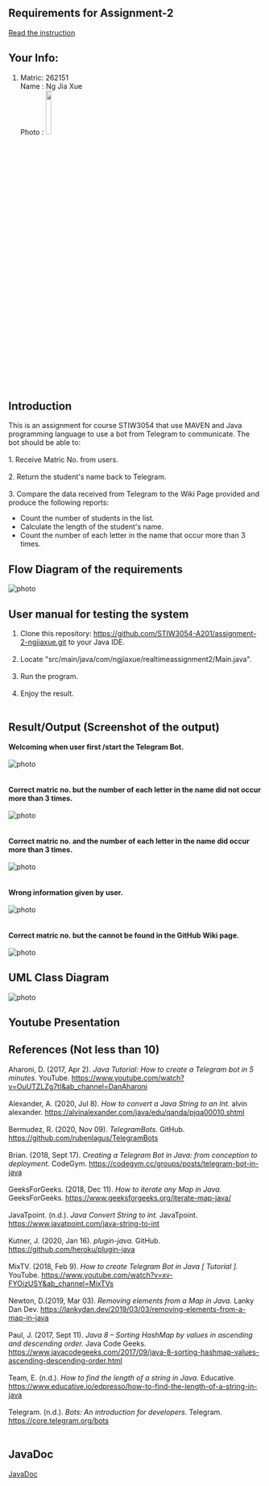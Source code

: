## Requirements for Assignment-2
[Read the instruction](https://github.com/STIW3054-A201/Assignments_and_Project/blob/main/Assignment-2.md)

## Your Info:
1. Matric: 262151<br/>
   Name  : Ng Jia Xue<br/>
   Photo : <img src="https://github.com/STIW3054-A201/assignment-1-ngjiaxue/blob/master/images/Profile.jpg" width="15%" height = "15%">

## Introduction
This is an assignment for course STIW3054 that use MAVEN and Java programming language to use a bot from Telegram to communicate. The bot should be able to:<br/>
   <br/>1. Receive Matric No. from users.<br/>
   <br/>2. Return the student's name back to Telegram.<br/>
   <br/>3. Compare the data received from Telegram to the Wiki Page provided and produce the following reports:
   <ul>
      <li>Count the number of students in the list.</li>
      <li>Calculate the length of the student's name.</li>
      <li>Count the number of each letter in the name that occur more than 3 times.</li>
   </ul>
   
## Flow Diagram of the requirements
![photo](https://github.com/STIW3054-A201/assignment-2-ngjiaxue/blob/master/images/Flow_Diagram.png)

## User manual for testing the system
1. Clone this repository: https://github.com/STIW3054-A201/assignment-2-ngjiaxue.git to your Java IDE.<br/><br/>
2. Locate "src/main/java/com/ngjiaxue/realtimeassignment2/Main.java".<br/><br/>
3. Run the program.<br/><br/>
4. Enjoy the result.<br/><br/>

## Result/Output (Screenshot of the output)
<b>Welcoming when user first /start the Telegram Bot.</b><br/><br/>
![photo](https://github.com/STIW3054-A201/assignment-2-ngjiaxue/blob/master/images/Result_1.png)
<br/><br/><br/><b>Correct matric no. but the number of each letter in the name did not occur more than 3 times.</b><br/><br/>
![photo](https://github.com/STIW3054-A201/assignment-2-ngjiaxue/blob/master/images/Result_2.png)
<br/><br/><br/><b>Correct matric no. and the number of each letter in the name did occur more than 3 times.</b><br/><br/>
![photo](https://github.com/STIW3054-A201/assignment-2-ngjiaxue/blob/master/images/Result_3.png)
<br/><br/><br/><b>Wrong information given by user.</b><br/><br/>
![photo](https://github.com/STIW3054-A201/assignment-2-ngjiaxue/blob/master/images/Result_4.png)
<br/><br/><br/><b>Correct matric no. but the cannot be found in the GitHub Wiki page.</b><br/><br/>
![photo](https://github.com/STIW3054-A201/assignment-2-ngjiaxue/blob/master/images/Result_5.png)

## UML Class Diagram
![photo](https://github.com/STIW3054-A201/assignment-2-ngjiaxue/blob/master/images/UML_Class_Diagram.png)

## Youtube Presentation

## References (Not less than 10)
Aharoni, D. (2017, Apr 2). <i>Java Tutorial: How to create a Telegram bot in 5 minutes.</i> YouTube. https://www.youtube.com/watch?v=OuUTZLZg7tI&ab_channel=DanAharoni<br/><br/>
Alexander, A. (2020, Jul 8). <i>How to convert a Java String to an Int.</i> alvin alexander. https://alvinalexander.com/java/edu/qanda/pjqa00010.shtml<br/><br/>
Bermudez, R. (2020, Nov 09). <i>TelegramBots.</i> GitHub. https://github.com/rubenlagus/TelegramBots<br/><br/>
Brian. (2018, Sept 17). <i>Creating a Telegram Bot in Java: from conception to deployment.</i> CodeGym. https://codegym.cc/groups/posts/telegram-bot-in-java<br/><br/>
GeeksForGeeks. (2018, Dec 11). <i>How to iterate any Map in Java.</i> GeeksForGeeks. https://www.geeksforgeeks.org/iterate-map-java/<br/><br/>
JavaTpoint. (n.d.). <i>Java Convert String to int.</i> JavaTpoint. https://www.javatpoint.com/java-string-to-int<br/><br/>
Kutner, J. (2020, Jan 16). <i> plugin-java.</i> GitHub. https://github.com/heroku/plugin-java<br/><br/>
MixTV. (2018, Feb 9). <i>How to create Telegram Bot in Java [ Tutorial ].</i> YouTube. https://www.youtube.com/watch?v=xv-FYOizUSY&ab_channel=MixTVs<br/><br/>
Newton, D.(2019, Mar 03). <i>Removing elements from a Map in Java.</i> Lanky Dan Dev. https://lankydan.dev/2019/03/03/removing-elements-from-a-map-in-java<br/><br/>
Paul, J. (2017, Sept 11). <i>Java 8 – Sorting HashMap by values in ascending and descending order.</i> Java Code Geeks. https://www.javacodegeeks.com/2017/09/java-8-sorting-hashmap-values-ascending-descending-order.html<br/><br/>
Team, E. (n.d.). <i>How to find the length of a string in Java.</i> Educative. https://www.educative.io/edpresso/how-to-find-the-length-of-a-string-in-java<br/><br/>
Telegram. (n.d.). <i>Bots: An introduction for developers.</i> Telegram. https://core.telegram.org/bots<br/><br/>
## JavaDoc
[JavaDoc](https://ngjiaxue.github.io/assignment-2-ngjiaxue/)
